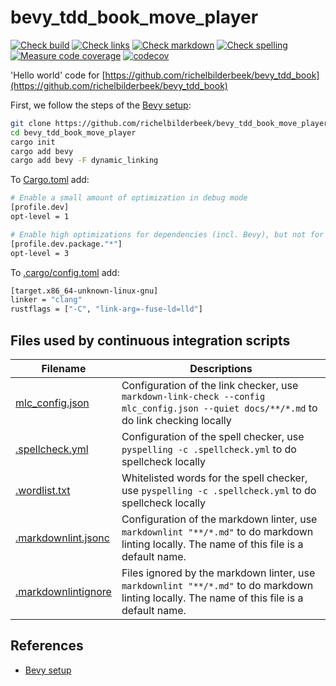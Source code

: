 # bevy_tdd_book_move_player

[![Check build](https://github.com/richelbilderbeek/bevy_tdd_book_move_player/actions/workflows/check_build.yaml/badge.svg?branch=master)](https://github.com/richelbilderbeek/bevy_tdd_book_move_player/actions/workflows/check_build.yaml)
[![Check links](https://github.com/richelbilderbeek/bevy_tdd_book_move_player/actions/workflows/check_links.yaml/badge.svg?branch=master)](https://github.com/richelbilderbeek/bevy_tdd_book_move_player/actions/workflows/check_links.yaml)
[![Check markdown](https://github.com/richelbilderbeek/bevy_tdd_book_move_player/actions/workflows/check_markdown.yaml/badge.svg?branch=master)](https://github.com/richelbilderbeek/bevy_tdd_book_move_player/actions/workflows/check_markdown.yaml)
[![Check spelling](https://github.com/richelbilderbeek/bevy_tdd_book_move_player/actions/workflows/check_spelling.yaml/badge.svg?branch=master)](https://github.com/richelbilderbeek/bevy_tdd_book_move_player/actions/workflows/check_spelling.yaml)
[![Measure code coverage](https://github.com/richelbilderbeek/bevy_tdd_book_move_player/actions/workflows/measure_codecov.yaml/badge.svg?branch=master)](https://github.com/richelbilderbeek/bevy_tdd_book_move_player/actions/workflows/measure_codecov.yaml)
[![codecov](https://codecov.io/gh/richelbilderbeek/bevy_tdd_book_move_player/graph/badge.svg?token=XAVFZYDQKZ)](https://codecov.io/gh/richelbilderbeek/bevy_tdd_book_move_player)

'Hello world' code for [https://github.com/richelbilderbeek/bevy_tdd_book](https://github.com/richelbilderbeek/bevy_tdd_book)

First, we follow the steps of the [Bevy setup](https://bevyengine.org/learn/quick-start/getting-started/setup/):

```bash
git clone https://github.com/richelbilderbeek/bevy_tdd_book_move_player
cd bevy_tdd_book_move_player
cargo init
cargo add bevy
cargo add bevy -F dynamic_linking
```

To [Cargo.toml](Cargo.toml) add:

```bash
# Enable a small amount of optimization in debug mode
[profile.dev]
opt-level = 1

# Enable high optimizations for dependencies (incl. Bevy), but not for our code:
[profile.dev.package."*"]
opt-level = 3
```

To [.cargo/config.toml](.cargo/config.toml) add:

```bash
[target.x86_64-unknown-linux-gnu]
linker = "clang"
rustflags = ["-C", "link-arg=-fuse-ld=lld"]
```

## Files used by continuous integration scripts

Filename                                  |Descriptions
------------------------------------------|--------------------------------------------------------------------------------------------------------------------------------------
[mlc_config.json](mlc_config.json)        |Configuration of the link checker, use `markdown-link-check --config mlc_config.json --quiet docs/**/*.md` to do link checking locally
[.spellcheck.yml](.spellcheck.yml)        |Configuration of the spell checker, use `pyspelling -c .spellcheck.yml` to do spellcheck locally
[.wordlist.txt](.wordlist.txt)            |Whitelisted words for the spell checker, use `pyspelling -c .spellcheck.yml` to do spellcheck locally
[.markdownlint.jsonc](.markdownlint.jsonc)|Configuration of the markdown linter, use `markdownlint "**/*.md"` to do markdown linting locally. The name of this file is a default name.
[.markdownlintignore](.markdownlintignore)|Files ignored by the markdown linter, use `markdownlint "**/*.md"` to do markdown linting locally. The name of this file is a default name.

## References

* [Bevy setup](https://bevyengine.org/learn/quick-start/getting-started/setup/)

